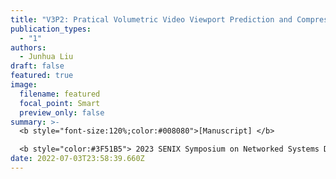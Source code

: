 ```yaml
---
title: "V3P2: Pratical Volumetric Video Viewport Prediction and Compresion System"
publication_types:
  - "1"
authors:
  - Junhua Liu
draft: false
featured: true
image:
  filename: featured
  focal_point: Smart
  preview_only: false
summary: >-
  <b style="font-size:120%;color:#008080">[Manuscript] </b> 

  <b style="color:#3F51B5"> 2023 SENIX Symposium on Networked Systems Design and Implementation</b><b style="color:red"> (CCF-A)</b>
date: 2022-07-03T23:58:39.660Z
---
```

